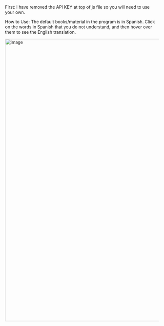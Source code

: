 First: I have removed the API KEY at top of js file so you will need to use your own.

How to Use:
The default books/material in the program is in Spanish. Click on the words in Spanish that you do not understand, and then hover over them to see the English translation.

<img width="1242" height="924" alt="image" src="https://github.com/user-attachments/assets/0aaca702-bd14-43cc-92c0-fe68000c7a0f" />
